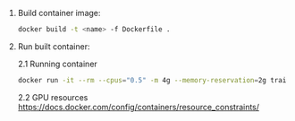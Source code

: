 1. Build container image: 

    ```bash
    docker build -t <name> -f Dockerfile .
    ```

2. Run built container:

   2.1 Running container
    ```bash
    docker run -it --rm --cpus="0.5" -m 4g --memory-reservation=2g training bash 
    ```

   2.2 GPU resources
   https://docs.docker.com/config/containers/resource_constraints/

